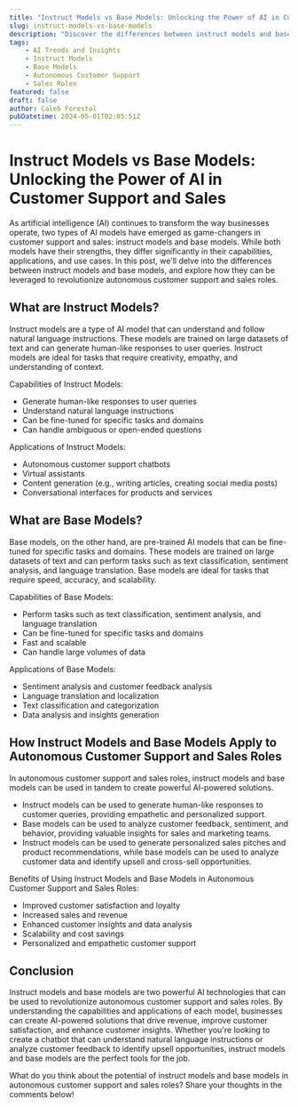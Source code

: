 ```yaml
---
title: "Instruct Models vs Base Models: Unlocking the Power of AI in Customer Support and Sales"
slug: instruct-models-vs-base-models
description: "Discover the differences between instruct models and base models, and how they can be applied to autonomous customer support and sales roles to revolutionize your business."
tags: 
    - AI Trends and Insights 
    - Instruct Models 
    - Base Models 
    - Autonomous Customer Support 
    - Sales Roles
featured: false
draft: false
author: Caleb Forestal
pubDatetime: 2024-05-01T02:05:51Z
---
```


Instruct Models vs Base Models: Unlocking the Power of AI in Customer Support and Sales
================================================================================

As artificial intelligence (AI) continues to transform the way businesses operate, two types of AI models have emerged as game-changers in customer support and sales: instruct models and base models. While both models have their strengths, they differ significantly in their capabilities, applications, and use cases. In this post, we'll delve into the differences between instruct models and base models, and explore how they can be leveraged to revolutionize autonomous customer support and sales roles.

What are Instruct Models?
-------------------------

Instruct models are a type of AI model that can understand and follow natural language instructions. These models are trained on large datasets of text and can generate human-like responses to user queries. Instruct models are ideal for tasks that require creativity, empathy, and understanding of context.

Capabilities of Instruct Models:

* Generate human-like responses to user queries
* Understand natural language instructions
* Can be fine-tuned for specific tasks and domains
* Can handle ambiguous or open-ended questions

Applications of Instruct Models:

* Autonomous customer support chatbots
* Virtual assistants
* Content generation (e.g., writing articles, creating social media posts)
* Conversational interfaces for products and services

What are Base Models?
---------------------

Base models, on the other hand, are pre-trained AI models that can be fine-tuned for specific tasks and domains. These models are trained on large datasets of text and can perform tasks such as text classification, sentiment analysis, and language translation. Base models are ideal for tasks that require speed, accuracy, and scalability.

Capabilities of Base Models:

* Perform tasks such as text classification, sentiment analysis, and language translation
* Can be fine-tuned for specific tasks and domains
* Fast and scalable
* Can handle large volumes of data

Applications of Base Models:

* Sentiment analysis and customer feedback analysis
* Language translation and localization
* Text classification and categorization
* Data analysis and insights generation

How Instruct Models and Base Models Apply to Autonomous Customer Support and Sales Roles
-----------------------------------------------------------------------------------

In autonomous customer support and sales roles, instruct models and base models can be used in tandem to create powerful AI-powered solutions.

* Instruct models can be used to generate human-like responses to customer queries, providing empathetic and personalized support.
* Base models can be used to analyze customer feedback, sentiment, and behavior, providing valuable insights for sales and marketing teams.
* Instruct models can be used to generate personalized sales pitches and product recommendations, while base models can be used to analyze customer data and identify upsell and cross-sell opportunities.

Benefits of Using Instruct Models and Base Models in Autonomous Customer Support and Sales Roles:

* Improved customer satisfaction and loyalty
* Increased sales and revenue
* Enhanced customer insights and data analysis
* Scalability and cost savings
* Personalized and empathetic customer support

Conclusion
----------

Instruct models and base models are two powerful AI technologies that can be used to revolutionize autonomous customer support and sales roles. By understanding the capabilities and applications of each model, businesses can create AI-powered solutions that drive revenue, improve customer satisfaction, and enhance customer insights. Whether you're looking to create a chatbot that can understand natural language instructions or analyze customer feedback to identify upsell opportunities, instruct models and base models are the perfect tools for the job.

What do you think about the potential of instruct models and base models in autonomous customer support and sales roles? Share your thoughts in the comments below!